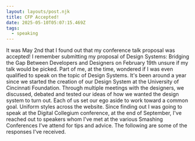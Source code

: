 ```yaml
---
layout: layouts/post.njk
title: CFP Accepted!
date: 2025-05-10T05:07:15.469Z
tags:
  - speaking
---
```

I﻿t was May 2nd that I found out that my conference talk proposal was accepted! I remember submitting my proposal of Design Systems: Bridging the Gap Between Developers and Designers on February 19th unsure if my talk would be picked. Part of me, at the time, wondered if I was even qualified to speak on the topic of Design Systems. It's been around a year since we started the creation of our Design System at the University of Cincinnati Foundation. Through multiple meetings with the designers, we discussed, debated and tested our ideas of how we wanted the design system to turn out. Each of us set our ego aside to work toward a common goal. Uniform styles across the website. Since finding out I was going to speak at the Digital Collegium conference, at the end of September, I've reached out to speakers whom I've met at the various Smashing Conferences I've attend for tips and advice. The following are some of the responses I've received.